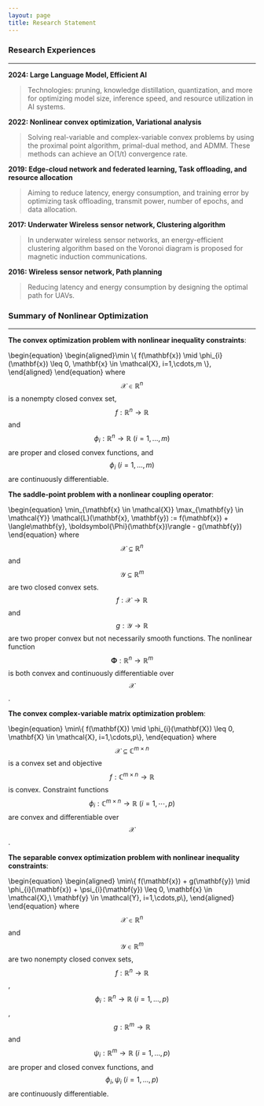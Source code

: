 ```yaml
---
layout: page
title: Research Statement
---
```

### Research Experiences
---
**2024: Large Language Model, Efficient AI**<br>
> Technologies: pruning, knowledge distillation, quantization, and more for optimizing model size, inference speed, and resource utilization in AI systems.

**2022: Nonlinear convex optimization, Variational analysis**<br>
> Solving real-variable and complex-variable convex problems by using the proximal point algorithm, primal-dual method, and ADMM. These methods can achieve an O(1/t) convergence rate.

**2019: Edge-cloud network and federated learning, Task offloading, and resource allocation**<br>
>Aiming to reduce latency, energy consumption, and training error by optimizing task offloading, transmit power, number of epochs, and data allocation.

**2017: Underwater Wireless sensor network, Clustering algorithm**<br>
>In underwater wireless sensor networks, an energy-efficient clustering algorithm based on the Voronoi diagram is proposed for magnetic induction communications.

**2016: Wireless sensor network, Path planning**<br>
>Reducing latency and energy consumption by designing the optimal path for UAVs.







### Summary of Nonlinear Optimization
---
**The convex optimization problem with nonlinear inequality constraints**:<br>

\begin{equation}
\begin{aligned}\min \\{ f(\mathbf{x}) \mid \phi_{i}(\mathbf{x}) \leq 0, \mathbf{x} \in \mathcal{X}, i=1,\cdots,m \\}, \end{aligned}
\end{equation}
where $$\mathcal{X} \in \mathbb{R}^{n}$$ is a nonempty closed convex set, $$f: \mathbb{R}^{n} \rightarrow \mathbb{R}$$ and $$\phi_{i}: \mathbb{R}^{n} \rightarrow \mathbb{R} \ (i=1,\ldots,m)$$ are proper and closed convex functions, and $$\phi_{i} \ (i=1,\ldots,m)$$ are continuously differentiable.

**The saddle-point problem with a nonlinear coupling operator**:<br>


\begin{equation}
\min_{\mathbf{x} \in \mathcal{X}} \max_{\mathbf{y} \in \mathcal{Y}} \mathcal{L}(\mathbf{x}, \mathbf{y}) := f(\mathbf{x}) + \langle\mathbf{y}, \boldsymbol{\Phi}(\mathbf{x})\rangle - g(\mathbf{y})
\end{equation} 
where $$\mathcal{X} \subseteq \mathbb{R}^{n}$$ and $$\mathcal{Y} \subseteq \mathbb{R}^{m}$$ are two closed convex sets. $$f: \mathcal{X} \rightarrow \mathbb{R}$$ and $$g: \mathcal{Y} \rightarrow \mathbb{R}$$ are two proper convex but not necessarily smooth functions. The nonlinear function $$\boldsymbol{\Phi}: \mathbb{R}^{n} \rightarrow \mathbb{R}^{m}$$ is both convex and continuously differentiable over $$\mathcal{X}$$.

**The convex complex-variable matrix optimization problem**:<br>

\begin{equation}
\min\\{ f(\mathbf{X}) \mid \phi_{i}(\mathbf{X}) \leq 0, \mathbf{X} \in \mathcal{X}, i=1,\cdots,p\\},
\end{equation}
where $$\mathcal{X} \subseteq \mathbb{C}^{m \times n}$$ is a convex set and objective $$f: \mathbb{C}^{m \times n} \rightarrow \mathbb{R}$$ is convex. Constraint functions $$\phi_{i}: \mathbb{C}^{m \times n} \rightarrow \mathbb{R} \ (i=1,\cdots,p)$$ are convex and differentiable over $$\mathcal{X}$$.

**The separable convex optimization problem with nonlinear inequality constraints**:<br>

\begin{equation}
\begin{aligned}
\min\\{ f(\mathbf{x}) + g(\mathbf{y}) \mid \phi_{i}(\mathbf{x}) + \psi_{i}(\mathbf{y}) \leq 0, \mathbf{x} \in \mathcal{X},\\ \mathbf{y} \in \mathcal{Y}, i=1,\cdots,p\\},
\end{aligned}
\end{equation}
where $$\mathcal{X} \in \mathbb{R}^{n}$$ and $$\mathcal{Y} \in \mathbb{R}^{m}$$ are two nonempty closed convex sets, $$f: \mathbb{R}^{n} \rightarrow \mathbb{R}$$, $$\phi_{i}: \mathbb{R}^{n} \rightarrow \mathbb{R} \ (i=1,\ldots,p)$$, $$g: \mathbb{R}^{m} \rightarrow \mathbb{R}$$ and $$\psi_{i}: \mathbb{R}^{m} \rightarrow \mathbb{R} \ (i=1,\ldots,p)$$ are proper and closed convex functions, and $$\phi_{i}, \psi_{i} \ (i=1,\ldots,p)$$ are continuously differentiable.



